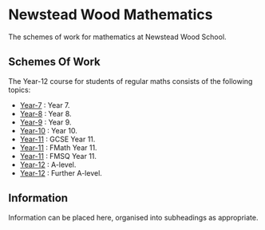 # Newstead Wood Mathematics

The schemes of work for mathematics at Newstead Wood School.

## Schemes Of Work

The Year-12 course for students of regular maths consists of the following topics:

* [Year-7](https://github.com/DBE001/EULER/tree/main/1_KS_3/1_Year_7)  : Year 7.
* [Year-8](https://github.com/DBE001/EULER/tree/main/1_KS_3/1_Year_8)  : Year 8.
* [Year-9](https://github.com/DBE001/EULER/tree/main/1_KS_3/1_Year_9)  : Year 9.
* [Year-10](https://github.com/DBE001/EULER/tree/main/2_KS_4/1_Year_10)  : Year 10.
* [Year-11](https://github.com/DBE001/EULER/tree/main/2_KS_4/1_Year_11)  : GCSE  Year 11.
* [Year-11](https://github.com/DBE001/EULER/tree/main/2_KS_4/2_Year_FM)  : FMath Year 11.
* [Year-11](https://github.com/DBE001/EULER/tree/main/2_KS_4/3_Year_SQ)  : FMSQ  Year 11.
* [Year-12](https://github.com/DBE001/EULER/tree/main/3_KS_5/A-Level/) : A-level.
* [Year-12](https://github.com/DBE001/EULER/tree/main/3_KS_5/Further-AL) : Further A-level.

## Information

Information can be placed here, organised into subheadings as appropriate.

